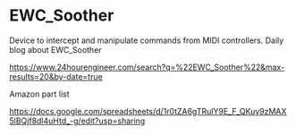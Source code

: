 # EWC_Soother
Device to intercept and manipulate commands from MIDI controllers.
Daily blog about EWC_Soother

https://www.24hourengineer.com/search?q=%22EWC_Soother%22&max-results=20&by-date=true




Amazon part list

https://docs.google.com/spreadsheets/d/1r0tZA6gTRulY9E_F_QKuy9zMAX5lBQjf8dl4uHtd_-g/edit?usp=sharing
